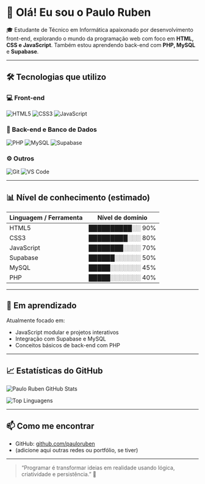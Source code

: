 # 👋 Olá! Eu sou o Paulo Ruben

🎓 Estudante de Técnico em Informática apaixonado por desenvolvimento front-end, explorando o mundo da programação web com foco em **HTML, CSS e JavaScript**. Também estou aprendendo back-end com **PHP, MySQL** e **Supabase**.

---

## 🛠️ Tecnologias que utilizo

### 💻 Front-end
![HTML5](https://img.shields.io/badge/-HTML5-E34F26?style=flat&logo=html5&logoColor=fff)
![CSS3](https://img.shields.io/badge/-CSS3-1572B6?style=flat&logo=css3&logoColor=fff)
![JavaScript](https://img.shields.io/badge/-JavaScript-F7DF1E?style=flat&logo=javascript&logoColor=000)

### 🧠 Back-end e Banco de Dados
![PHP](https://img.shields.io/badge/-PHP-777BB4?style=flat&logo=php&logoColor=fff)
![MySQL](https://img.shields.io/badge/-MySQL-4479A1?style=flat&logo=mysql&logoColor=fff)
![Supabase](https://img.shields.io/badge/-Supabase-3ECF8E?style=flat&logo=supabase&logoColor=000)

### ⚙️ Outros
![Git](https://img.shields.io/badge/-Git-F05032?style=flat&logo=git&logoColor=fff)
![VS Code](https://img.shields.io/badge/-VSCode-007ACC?style=flat&logo=visual-studio-code&logoColor=fff)

---

## 📊 Nível de conhecimento (estimado)

| Linguagem / Ferramenta | Nível de domínio |
|------------------------|------------------|
| HTML5                  | ██████████░░ 90% |
| CSS3                   | █████████░░░ 80% |
| JavaScript             | ████████░░░░ 70% |
| Supabase               | ██████░░░░░░ 50% |
| MySQL                  | █████░░░░░░░ 45% |
| PHP                    | █████░░░░░░░ 40% |

---

## 🌱 Em aprendizado

Atualmente focado em:
- JavaScript modular e projetos interativos
- Integração com Supabase e MySQL
- Conceitos básicos de back-end com PHP

---

## 📈 Estatísticas do GitHub

![Paulo Ruben GitHub Stats](https://github-readme-stats.vercel.app/api?username=pauloruben&show_icons=true&theme=github_dark&locale=pt-br)

![Top Linguagens](https://github-readme-stats.vercel.app/api/top-langs/?username=pauloruben&layout=compact&theme=github_dark)

---

## 📫 Como me encontrar

- GitHub: [github.com/pauloruben](https://github.com/pauloruben)
- (adicione aqui outras redes ou portfólio, se tiver)

---

> “Programar é transformar ideias em realidade usando lógica, criatividade e persistência.” 🚀
